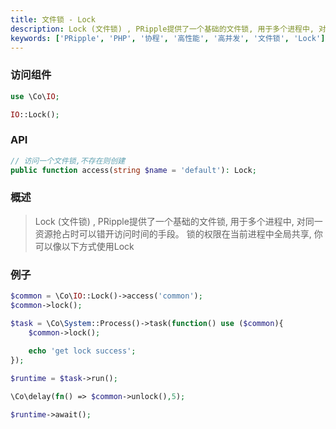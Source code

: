 ```yaml
---
title: 文件锁 - Lock
description: Lock (文件锁) , PRipple提供了一个基础的文件锁, 用于多个进程中, 对同一资源抢占时可以错开访问时间的手段。
keywords: ['PRipple', 'PHP', '协程', '高性能', '高并发', '文件锁', 'Lock']
---
```


### 访问组件

```php
use \Co\IO;

IO::Lock();
```

### API

```php
// 访问一个文件锁,不存在则创建
public function access(string $name = 'default'): Lock;
```

### 概述

> Lock (文件锁) , PRipple提供了一个基础的文件锁, 用于多个进程中, 对同一资源抢占时可以错开访问时间的手段。
> 锁的权限在当前进程中全局共享, 你可以像以下方式使用Lock

### 例子

```php
$common = \Co\IO::Lock()->access('common');
$common->lock();

$task = \Co\System::Process()->task(function() use ($common){
    $common->lock();
    
    echo 'get lock success';
});

$runtime = $task->run();

\Co\delay(fn() => $common->unlock(),5);

$runtime->await();
```


